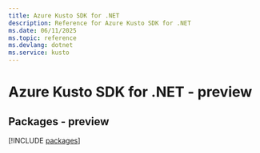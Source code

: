 ```yaml
---
title: Azure Kusto SDK for .NET
description: Reference for Azure Kusto SDK for .NET
ms.date: 06/11/2025
ms.topic: reference
ms.devlang: dotnet
ms.service: kusto
---
```

# Azure Kusto SDK for .NET - preview
## Packages - preview
[!INCLUDE [packages](kusto-index.md)]